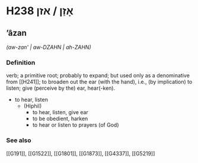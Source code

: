 # H238 אָזַן / אזן

## ʼâzan

_(aw-zan' | aw-DZAHN | ah-ZAHN)_

### Definition

verb; a primitive root; probably to expand; but used only as a denominative from [[H241]]; to broaden out the ear (with the hand), i.e., (by implication) to listen; give (perceive by the) ear, hear(-ken).

- to hear, listen
    - (Hiphil)
        - to hear, listen, give ear
        - to be obedient, harken
        - to hear or listen to prayers (of God)
### See also

[[G191]], [[G1522]], [[G1801]], [[G1873]], [[G4337]], [[G5219]]

